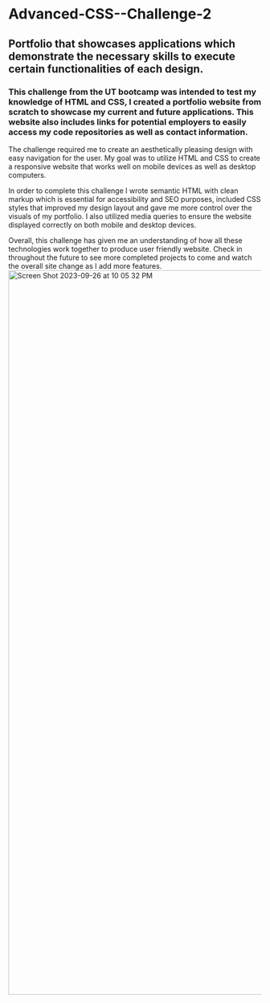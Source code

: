 # Advanced-CSS--Challenge-2
## Portfolio that showcases applications which demonstrate the necessary skills to execute certain functionalities of each design.
### This challenge from the UT bootcamp was intended to test my knowledge of HTML and CSS, I created a portfolio website from scratch to showcase my current and future applications. This website also includes links for potential employers to easily access my code repositories as well as contact information.

The challenge required me to create an aesthetically pleasing design with easy navigation for the user. My goal was to utilize HTML and CSS to create a responsive website that works well on mobile devices as well as desktop computers.

In order to complete this challenge I wrote semantic HTML with clean markup which is essential for accessibility and SEO purposes, included CSS styles that improved my design layout and gave me more control over the visuals of my portfolio. I also utilized media queries to ensure the website displayed correctly on both mobile and desktop devices.

Overall, this challenge has given me an understanding of how all these technologies work together to produce user friendly website. Check in throughout the future to see more completed projects to come and watch the overall site change as I add more features.
<img width="1441" alt="Screen Shot 2023-09-26 at 10 05 32 PM" src="https://github.com/devancapps/Advanced-CSS--Challenge-2/assets/145359970/5f530fe8-c78a-49ea-a377-5b43570b866b">

